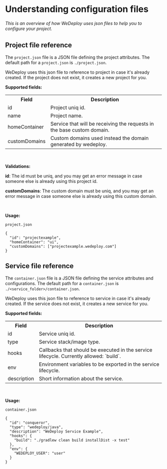 # Understanding configuration files

###### This is an overview of how WeDeploy uses json files to help you to configure your project.

<!-- <article id="project-configuration"> -->

## Project file reference

The `project.json` file is a JSON file defining the project attributes. The default path for a `project.json` is `./project.json`.

WeDeploy uses this json file to reference to project in case it's already created. If the project does not exist, it creates a new project for you.

**Supported fields:**

<table class="table">
  <tr>
    <th>Field</th> <th>Description</th>
  </tr>
  <tr>
    <td>id</td> <td>Project uniq id.</td>
  </tr>
  <tr>
    <td>name</td> <td>Project name.</td>
  </tr>
  <tr>
    <td>homeContainer</td> <td>Service that will be receiving the requests in the base custom domain.</td>
  </tr>
  <tr>
    <td>customDomains</td> <td>Custom domains used instead the domain generated by wedeploy.</td>
  </tr>
</table>

<br>

**Validations:**

**id**: The id must be uniq, and you may get an error message in case someone else is already using this project id.

**customDomains**: The custom domain must be uniq, and you may get an error message in case someone else is already using this custom domain.

<br>

**Usage:**

`project.json`
```
{
  "id": "projectexample",
  "homeContainer": "ui",
  "customDomains": ["projectexample.wedeploy.com"]
}
```

<!-- </article> -->


<!-- <article id="service-configuration"> -->

## Service file reference

The `container.json` file is a JSON file defining the service attributes and configurations. The default path for a `container.json` is `./<service_folder>/container.json`.

WeDeploy uses this json file to reference to service in case it's already created. If the service does not exist, it creates a new service for you.

**Supported fields:**

<table class="table">
  <tr>
    <th>Field</th> <th>Description</th>
  </tr>
  <tr>
    <td>id</td> <td>Service uniq id.</td>
  </tr>
  <tr>
    <td>type</td> <td>Service stack/image type.</td>
  </tr>
  <tr>
    <td>hooks</td> <td>Callbacks that should be executed in the service lifecycle. Currently allowed: `build`.</td>
  </tr>
  <tr>
    <td>env</td> <td>Environment variables to be exported in the service lifecycle.</td>
  </tr>
  <tr>
    <td>description</td> <td>Short information about the service.</td>
  </tr>
</table>

<br>

**Usage:**

`container.json`
```
{
  "id": "conqueror",
  "type": "wedeploy/java",
  "description": "WeDeploy Service Example",
  "hooks": {
    "build": "./gradlew clean build installDist -x test"
  },
  "env": {
    "WEDEPLOY_USER": "user"
  }
}
```


<!-- </article> -->

